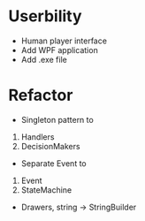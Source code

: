# Userbility
- Human player interface
- Add WPF application
- Add .exe file
# Refactor
- Singleton pattern to
1. Handlers
2. DecisionMakers
- Separate Event to
1. Event
2. StateMachine
- Drawers, string -> StringBuilder